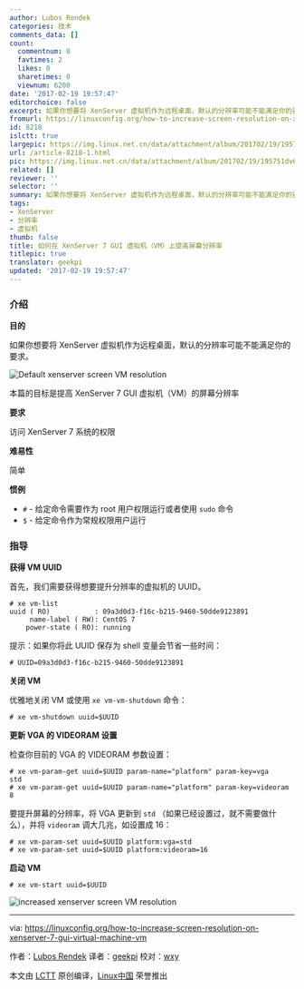 ```yaml
---
author: Lubos Rendek
categories: 技术
comments_data: []
count:
  commentnum: 0
  favtimes: 2
  likes: 0
  sharetimes: 0
  viewnum: 6200
date: '2017-02-19 19:57:47'
editorchoice: false
excerpt: 如果你想要将 XenServer 虚拟机作为远程桌面，默认的分辨率可能不能满足你的要求。
fromurl: https://linuxconfig.org/how-to-increase-screen-resolution-on-xenserver-7-gui-virtual-machine-vm
id: 8218
islctt: true
largepic: https://img.linux.net.cn/data/attachment/album/201702/19/195751dv6j6n3g37g7vjj6.png
url: /article-8218-1.html
pic: https://img.linux.net.cn/data/attachment/album/201702/19/195751dv6j6n3g37g7vjj6.png.thumb.jpg
related: []
reviewer: ''
selector: ''
summary: 如果你想要将 XenServer 虚拟机作为远程桌面，默认的分辨率可能不能满足你的要求。
tags:
- XenServer
- 分辨率
- 虚拟机
thumb: false
title: 如何在 XenServer 7 GUI 虚拟机（VM）上提高屏幕分辨率
titlepic: true
translator: geekpi
updated: '2017-02-19 19:57:47'
---
```


### 介绍


**目的**


如果你想要将 XenServer 虚拟机作为远程桌面，默认的分辨率可能不能满足你的要求。


![Default xenserver screen VM resolution](/data/attachment/album/201702/19/195751dv6j6n3g37g7vjj6.png)


本篇的目标是提高 XenServer 7 GUI 虚拟机（VM）的屏幕分辨率


**要求**


访问 XenServer 7 系统的权限


**难易性**


简单


**惯例**


* `#` - 给定命令需要作为 root 用户权限运行或者使用 `sudo` 命令
* `$` - 给定命令作为常规权限用户运行


### 指导


**获得 VM UUID**


首先，我们需要获得想要提升分辨率的虚拟机的 UUID。



```
# xe vm-list 
uuid ( RO)           : 09a3d0d3-f16c-b215-9460-50dde9123891
     name-label ( RW): CentOS 7
    power-state ( RO): running

```

提示：如果你将此 UUID 保存为 shell 变量会节省一些时间：



```
# UUID=09a3d0d3-f16c-b215-9460-50dde9123891

```

**关闭 VM**


优雅地关闭 VM 或使用 `xe vm-vm-shutdown` 命令：



```
# xe vm-shutdown uuid=$UUID

```

**更新 VGA 的 VIDEORAM 设置**


检查你目前的 VGA 的 VIDEORAM 参数设置：



```
# xe vm-param-get uuid=$UUID param-name="platform" param-key=vga
std
# xe vm-param-get uuid=$UUID param-name="platform" param-key=videoram
8

```

要提升屏幕的分辨率，将 VGA 更新到 `std` （如果已经设置过，就不需要做什么），并将 `videoram` 调大几兆，如设置成 16：



```
# xe vm-param-set uuid=$UUID platform:vga=std
# xe vm-param-set uuid=$UUID platform:videoram=16

```

**启动 VM**



```
# xe vm-start uuid=$UUID

```

![increased xenserver screen VM resolution](/data/attachment/album/201702/19/195753wezx1ftk7jfmexx7.png)




---


via: <https://linuxconfig.org/how-to-increase-screen-resolution-on-xenserver-7-gui-virtual-machine-vm>


作者：[Lubos Rendek](https://linuxconfig.org/how-to-increase-screen-resolution-on-xenserver-7-gui-virtual-machine-vm) 译者：[geekpi](https://github.com/geekpi) 校对：[wxy](https://github.com/wxy)


本文由 [LCTT](https://github.com/LCTT/TranslateProject) 原创编译，[Linux中国](https://linux.cn/) 荣誉推出